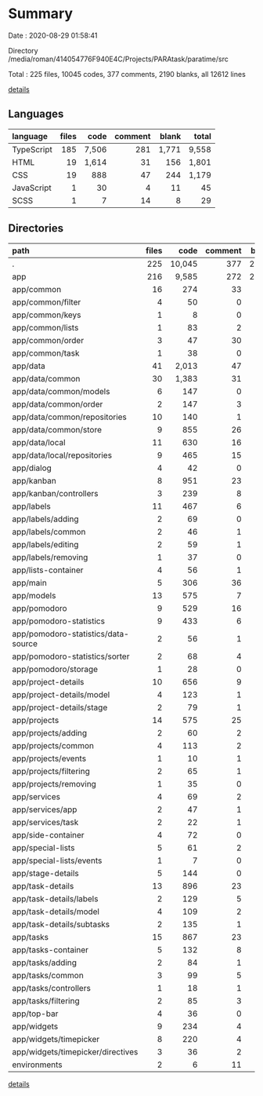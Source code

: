 # Summary

Date : 2020-08-29 01:58:41

Directory /media/roman/414054776F940E4C/Projects/PARAtask/paratime/src

Total : 225 files,  10045 codes, 377 comments, 2190 blanks, all 12612 lines

[details](details.md)

## Languages
| language | files | code | comment | blank | total |
| :--- | ---: | ---: | ---: | ---: | ---: |
| TypeScript | 185 | 7,506 | 281 | 1,771 | 9,558 |
| HTML | 19 | 1,614 | 31 | 156 | 1,801 |
| CSS | 19 | 888 | 47 | 244 | 1,179 |
| JavaScript | 1 | 30 | 4 | 11 | 45 |
| SCSS | 1 | 7 | 14 | 8 | 29 |

## Directories
| path | files | code | comment | blank | total |
| :--- | ---: | ---: | ---: | ---: | ---: |
| . | 225 | 10,045 | 377 | 2,190 | 12,612 |
| app | 216 | 9,585 | 272 | 2,067 | 11,924 |
| app/common | 16 | 274 | 33 | 71 | 378 |
| app/common/filter | 4 | 50 | 0 | 14 | 64 |
| app/common/keys | 1 | 8 | 0 | 1 | 9 |
| app/common/lists | 1 | 83 | 2 | 15 | 100 |
| app/common/order | 3 | 47 | 30 | 19 | 96 |
| app/common/task | 1 | 38 | 0 | 11 | 49 |
| app/data | 41 | 2,013 | 47 | 416 | 2,476 |
| app/data/common | 30 | 1,383 | 31 | 249 | 1,663 |
| app/data/common/models | 6 | 147 | 0 | 42 | 189 |
| app/data/common/order | 2 | 147 | 3 | 23 | 173 |
| app/data/common/repositories | 10 | 140 | 1 | 26 | 167 |
| app/data/common/store | 9 | 855 | 26 | 137 | 1,018 |
| app/data/local | 11 | 630 | 16 | 167 | 813 |
| app/data/local/repositories | 9 | 465 | 15 | 137 | 617 |
| app/dialog | 4 | 42 | 0 | 11 | 53 |
| app/kanban | 8 | 951 | 23 | 142 | 1,116 |
| app/kanban/controllers | 3 | 239 | 8 | 28 | 275 |
| app/labels | 11 | 467 | 6 | 86 | 559 |
| app/labels/adding | 2 | 69 | 0 | 14 | 83 |
| app/labels/common | 2 | 46 | 1 | 15 | 62 |
| app/labels/editing | 2 | 59 | 1 | 15 | 75 |
| app/labels/removing | 1 | 37 | 0 | 5 | 42 |
| app/lists-container | 4 | 56 | 1 | 19 | 76 |
| app/main | 5 | 306 | 36 | 96 | 438 |
| app/models | 13 | 575 | 7 | 159 | 741 |
| app/pomodoro | 9 | 529 | 16 | 108 | 653 |
| app/pomodoro-statistics | 9 | 433 | 6 | 106 | 545 |
| app/pomodoro-statistics/data-source | 2 | 56 | 1 | 18 | 75 |
| app/pomodoro-statistics/sorter | 2 | 68 | 4 | 13 | 85 |
| app/pomodoro/storage | 1 | 28 | 0 | 7 | 35 |
| app/project-details | 10 | 656 | 9 | 105 | 770 |
| app/project-details/model | 4 | 123 | 1 | 32 | 156 |
| app/project-details/stage | 2 | 79 | 1 | 19 | 99 |
| app/projects | 14 | 575 | 25 | 157 | 757 |
| app/projects/adding | 2 | 60 | 2 | 16 | 78 |
| app/projects/common | 4 | 113 | 2 | 36 | 151 |
| app/projects/events | 1 | 10 | 1 | 8 | 19 |
| app/projects/filtering | 2 | 65 | 1 | 16 | 82 |
| app/projects/removing | 1 | 35 | 0 | 8 | 43 |
| app/services | 4 | 69 | 2 | 28 | 99 |
| app/services/app | 2 | 47 | 1 | 19 | 67 |
| app/services/task | 2 | 22 | 1 | 9 | 32 |
| app/side-container | 4 | 72 | 0 | 19 | 91 |
| app/special-lists | 5 | 61 | 2 | 22 | 85 |
| app/special-lists/events | 1 | 7 | 0 | 3 | 10 |
| app/stage-details | 5 | 144 | 0 | 35 | 179 |
| app/task-details | 13 | 896 | 23 | 187 | 1,106 |
| app/task-details/labels | 2 | 129 | 5 | 29 | 163 |
| app/task-details/model | 4 | 109 | 2 | 34 | 145 |
| app/task-details/subtasks | 2 | 135 | 1 | 33 | 169 |
| app/tasks | 15 | 867 | 23 | 159 | 1,049 |
| app/tasks-container | 5 | 132 | 8 | 33 | 173 |
| app/tasks/adding | 2 | 84 | 1 | 18 | 103 |
| app/tasks/common | 3 | 99 | 5 | 19 | 123 |
| app/tasks/controllers | 1 | 18 | 1 | 4 | 23 |
| app/tasks/filtering | 2 | 85 | 3 | 19 | 107 |
| app/top-bar | 4 | 36 | 0 | 16 | 52 |
| app/widgets | 9 | 234 | 4 | 64 | 302 |
| app/widgets/timepicker | 8 | 220 | 4 | 61 | 285 |
| app/widgets/timepicker/directives | 3 | 36 | 2 | 17 | 55 |
| environments | 2 | 6 | 11 | 4 | 21 |

[details](details.md)